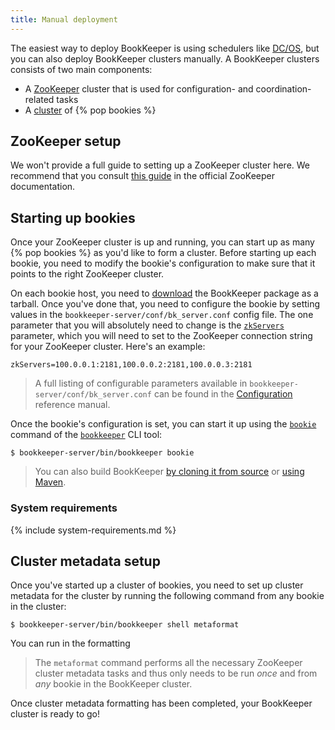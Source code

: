 ```yaml
---
title: Manual deployment
---
```


The easiest way to deploy BookKeeper is using schedulers like [DC/OS](../dcos), but you can also deploy BookKeeper clusters manually. A BookKeeper clusters consists of two main components:

* A [ZooKeeper](#zookeeper-setup) cluster that is used for configuration- and coordination-related tasks
* A [cluster](#starting-up-bookies) of {% pop bookies %}

## ZooKeeper setup

We won't provide a full guide to setting up a ZooKeeper cluster here. We recommend that you consult [this guide](https://zookeeper.apache.org/doc/current/zookeeperAdmin.html) in the official ZooKeeper documentation.

## Starting up bookies

Once your ZooKeeper cluster is up and running, you can start up as many {% pop bookies %} as you'd like to form a cluster. Before starting up each bookie, you need to modify the bookie's configuration to make sure that it points to the right ZooKeeper cluster.

On each bookie host, you need to [download](../../getting-started/installation#download) the BookKeeper package as a tarball. Once you've done that, you need to configure the bookie by setting values in the `bookkeeper-server/conf/bk_server.conf` config file. The one parameter that you will absolutely need to change is the [`zkServers`](../../config#zkServers) parameter, which you will need to set to the ZooKeeper connection string for your ZooKeeper cluster. Here's an example:

```properties
zkServers=100.0.0.1:2181,100.0.0.2:2181,100.0.0.3:2181
```

> A full listing of configurable parameters available in `bookkeeper-server/conf/bk_server.conf` can be found in the [Configuration](../../reference/config) reference manual.

Once the bookie's configuration is set, you can start it up using the [`bookie`](../../reference/cli#bookkeeper-bookie) command of the [`bookkeeper`](../../reference/cli#bookkeeper) CLI tool:

```shell
$ bookkeeper-server/bin/bookkeeper bookie
```

> You can also build BookKeeper [by cloning it from source](../../getting-started/installation#clone) or [using Maven](../../getting-started/installation#build-using-maven).

### System requirements

{% include system-requirements.md %}

## Cluster metadata setup

Once you've started up a cluster of bookies, you need to set up cluster metadata for the cluster by running the following command from any bookie in the cluster:

```shell
$ bookkeeper-server/bin/bookkeeper shell metaformat
```

You can run in the formatting 

> The `metaformat` command performs all the necessary ZooKeeper cluster metadata tasks and thus only needs to be run *once* and from *any* bookie in the BookKeeper cluster.

Once cluster metadata formatting has been completed, your BookKeeper cluster is ready to go!

<!--
## AutoRecovery

[this guide](../../admin/autorecovery)
-->